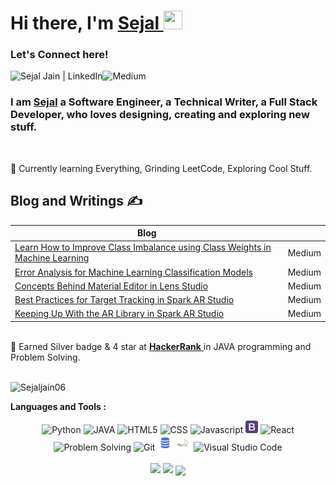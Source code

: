 # Hi there, I'm <a href="https://sejal-jain.netlify.app">Sejal </a><img src="https://media.giphy.com/media/hvRJCLFzcasrR4ia7z/giphy.gif" width="30px" height="30px">
### Let's Connect here!
<a href="https://www.linkedin.com/in/sejaljaincs/">
  <img align="left" alt="Sejal Jain | LinkedIn"
    src="https://img.shields.io/badge/linkedin-%230077B5.svg?&style=for-the-badge&logo=linkedin&logoColor=white" />
</a>
<a href="https://medium.com/@sejaljainn">
  <img align="left" alt="Medium"
    src="https://img.shields.io/badge/medium-%2312100E.svg?&style=for-the-badge&logo=medium&logoColor=white"
    height=25" />
</a>

<br />

<h3>I am <a href="https://www.linkedin.com/in/sejaljaincs/">Sejal</a> a Software Engineer, a Technical Writer, a Full Stack Developer, who loves designing, creating and exploring new stuff.</h3>                                                                                            
<br>                                                                          
                                                                           
🔭 Currently learning Everything, Grinding LeetCode, Exploring Cool Stuff.
 </br>                                                                                           
## Blog and Writings ✍️
| Blog                                                                                                                | &nbsp;         |
| ------------------------------------------------------------------------------------------------------------------- | ----------------- |
| [Learn How to Improve Class Imbalance using Class Weights in Machine Learning](https://medium.com/cometheartbeat/learn-how-to-improve-class-imbalance-using-class-weights-in-machine-learning-part-1-84395b317422) | Medium |
| [Error Analysis for Machine Learning Classification Models](https://medium.com/cometheartbeat/error-analysis-for-machine-learning-classification-models-8d35e240d9d3) | Medium |
| [Concepts Behind Material Editor in Lens Studio](https://medium.com/cometheartbeat/concepts-behind-material-editor-in-lens-studio-8c840d4bacdc) | Medium |
| [Best Practices for Target Tracking in Spark AR Studio](https://medium.com/cometheartbeat/best-practices-for-target-tracking-in-spark-ar-studio-43992bd07e6a) | Medium |
| [Keeping Up With the AR Library in Spark AR Studio](https://medium.com/cometheartbeat/keeping-up-with-the-ar-library-in-spark-ar-studio-d89380eedbd) | Medium |                                                            
 </br>
 🏅 Earned Silver badge & 4 star at <a href="https://www.hackerrank.com/profile/imsejaljain"><b>HackerRank</b> </a>in JAVA programming and Problem Solving.
 <br>
 <br>
<p align="left"> 
<img src="https://komarev.com/ghpvc/?username=Sejaljain06&label=Views&color=blue&style=plastic" alt="Sejaljain06" />
 </p>     
 
                                                                                
**Languages and Tools :**
<p align="center">
  <img title="Python" height="25"
    src="https://github.com/zumrudu-anka/zumrudu-anka/blob/master/images/python-original.svg">
  <img title="JAVA" height="25"
    src="https://raw.githubusercontent.com/zumrudu-anka/zumrudu-anka/29e7bccce86a6814a3a79f55bca2495f35aaec5f/images/java-original.svg">
  <img title="HTML5" height="25" src="https://github.com/zumrudu-anka/zumrudu-anka/blob/master/images/html5.svg">
  <img title="CSS" height="25" src="https://github.com/zumrudu-anka/zumrudu-anka/blob/master/images/css.svg">
  <img title="Javascript" height="20"
    src="https://github.com/zumrudu-anka/zumrudu-anka/blob/master/images/javascript.svg">
  <img height="20"
    src="https://raw.githubusercontent.com/github/explore/80688e429a7d4ef2fca1e82350fe8e3517d3494d/topics/bootstrap/bootstrap.png">
  <img title="React" height="25"
    src="https://github.com/zumrudu-anka/zumrudu-anka/blob/master/images/react-original.svg">
  <img title="Problem Solving" height="25"
    src="https://github.com/zumrudu-anka/zumrudu-anka/blob/master/images/problemSolving.png">
  <img title="Git" height="25" src="https://github.com/zumrudu-anka/zumrudu-anka/blob/master/images/git-original.svg">
  <img height="25"
    src="https://raw.githubusercontent.com/github/explore/80688e429a7d4ef2fca1e82350fe8e3517d3494d/topics/sql/sql.png">
  <img height="25"
    src="https://raw.githubusercontent.com/github/explore/80688e429a7d4ef2fca1e82350fe8e3517d3494d/topics/mysql/mysql.png">
  <img title="Visual Studio Code" height="25"
    src="https://github.com/zumrudu-anka/zumrudu-anka/blob/master/images/vscode.png">
      <br>
      <br>
                                                                                    
  <img width="48%" src="https://github-readme-stats.vercel.app/api?username=Sejaljain06&show_icons=true&theme=tokyonight" />
  <img width="48%" src="https://github-readme-streak-stats.herokuapp.com/?user=Sejaljain06&theme=tokyonight" />
  
  <img align="center" src="https://github-readme-stats.vercel.app/api/top-langs/?username=Sejaljain06&theme=tokyonight&layout=compact&" />
</a>

                                                                                    
                                                                                    
                                                                                    
                                                                                    
